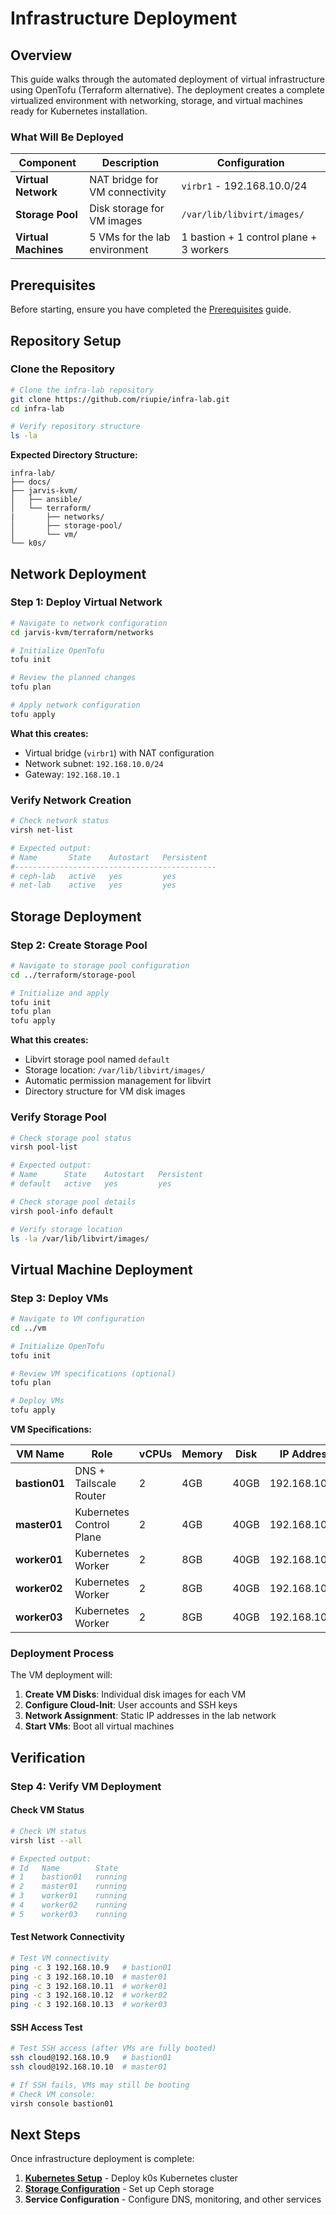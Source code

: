 # Infrastructure Deployment
## Overview

This guide walks through the automated deployment of virtual infrastructure using OpenTofu (Terraform alternative). The deployment creates a complete virtualized environment with networking, storage, and virtual machines ready for Kubernetes installation.

### What Will Be Deployed

| Component | Description | Configuration |
|-----------|-------------|---------------|
| **Virtual Network** | NAT bridge for VM connectivity | `virbr1` - 192.168.10.0/24 |
| **Storage Pool** | Disk storage for VM images | `/var/lib/libvirt/images/` |
| **Virtual Machines** | 5 VMs for the lab environment | 1 bastion + 1 control plane + 3 workers |

## Prerequisites

Before starting, ensure you have completed the [Prerequisites](prerequisites.md) guide.

## Repository Setup

### Clone the Repository

```bash
# Clone the infra-lab repository
git clone https://github.com/riupie/infra-lab.git
cd infra-lab

# Verify repository structure
ls -la
```

**Expected Directory Structure:**
```
infra-lab/
├── docs/
├── jarvis-kvm/
│   ├── ansible/
│   └── terraform/
|       ├── networks/
│       ├── storage-pool/
│       └── vm/
└── k0s/
```

## Network Deployment

### Step 1: Deploy Virtual Network

```bash
# Navigate to network configuration
cd jarvis-kvm/terraform/networks

# Initialize OpenTofu
tofu init

# Review the planned changes
tofu plan

# Apply network configuration
tofu apply
```

**What this creates:**
- Virtual bridge (`virbr1`) with NAT configuration
- Network subnet: `192.168.10.0/24`
- Gateway: `192.168.10.1`

### Verify Network Creation

```bash
# Check network status
virsh net-list

# Expected output:
# Name       State    Autostart   Persistent
#---------------------------------------------
# ceph-lab   active   yes         yes
# net-lab    active   yes         yes

```

## Storage Deployment

### Step 2: Create Storage Pool

```bash
# Navigate to storage pool configuration
cd ../terraform/storage-pool

# Initialize and apply
tofu init
tofu plan
tofu apply
```

**What this creates:**
- Libvirt storage pool named `default`
- Storage location: `/var/lib/libvirt/images/`
- Automatic permission management for libvirt
- Directory structure for VM disk images

### Verify Storage Pool

```bash
# Check storage pool status
virsh pool-list

# Expected output:
# Name      State    Autostart   Persistent
# default   active   yes         yes

# Check storage pool details
virsh pool-info default

# Verify storage location
ls -la /var/lib/libvirt/images/
```

## Virtual Machine Deployment

### Step 3: Deploy VMs

```bash
# Navigate to VM configuration
cd ../vm

# Initialize OpenTofu
tofu init

# Review VM specifications (optional)
tofu plan

# Deploy VMs
tofu apply
```

**VM Specifications:**

| VM Name | Role | vCPUs | Memory | Disk | IP Address |
|---------|------|-------|---------|------|------------|
| **bastion01** | DNS + Tailscale Router | 2 | 4GB | 40GB | 192.168.10.9 |
| **master01** | Kubernetes Control Plane | 2 | 4GB | 40GB | 192.168.10.10 |
| **worker01** | Kubernetes Worker | 2 | 8GB | 40GB | 192.168.10.11 |
| **worker02** | Kubernetes Worker | 2 | 8GB | 40GB | 192.168.10.12 |
| **worker03** | Kubernetes Worker | 2 | 8GB | 40GB | 192.168.10.13 |

### Deployment Process

The VM deployment will:
1. **Create VM Disks**: Individual disk images for each VM
2. **Configure Cloud-Init**: User accounts and SSH keys
3. **Network Assignment**: Static IP addresses in the lab network
4. **Start VMs**: Boot all virtual machines

## Verification

### Step 4: Verify VM Deployment

#### Check VM Status

```bash
# Check VM status
virsh list --all

# Expected output:
# Id   Name        State
# 1    bastion01   running
# 2    master01    running
# 3    worker01    running
# 4    worker02    running
# 5    worker03    running
```

#### Test Network Connectivity

```bash
# Test VM connectivity
ping -c 3 192.168.10.9   # bastion01
ping -c 3 192.168.10.10  # master01
ping -c 3 192.168.10.11  # worker01
ping -c 3 192.168.10.12  # worker02
ping -c 3 192.168.10.13  # worker03
```

#### SSH Access Test

```bash
# Test SSH access (after VMs are fully booted)
ssh cloud@192.168.10.9   # bastion01
ssh cloud@192.168.10.10  # master01

# If SSH fails, VMs may still be booting
# Check VM console:
virsh console bastion01
```

## Next Steps

Once infrastructure deployment is complete:

1. **[Kubernetes Setup](kubernetes-setup.md)** - Deploy k0s Kubernetes cluster
2. **[Storage Configuration](../storage/deployment.md)** - Set up Ceph storage
3. **Service Configuration** - Configure DNS, monitoring, and other services